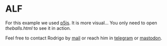 # ALF

For this example we used [p5js](https://p5js.org/). It is more visual... You only need to open *theballs.html*
to see it in action.   

Feel free to contact Rodrigo by [mail](mailto:rodrigovalla@protonmail.ch) or reach him in
[telegram](https://t.me/rvalla) or [mastodon](https://fosstodon.org/@rvalla).
